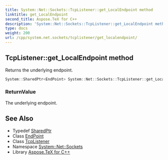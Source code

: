 ```yaml
---
title: System::Net::Sockets::TcpListener::get_LocalEndpoint method
linktitle: get_LocalEndpoint
second_title: Aspose.TeX for C++
description: 'System::Net::Sockets::TcpListener::get_LocalEndpoint method. Returns the underlying endpoint in C++.'
type: docs
weight: 200
url: /cpp/system.net.sockets/tcplistener/get_localendpoint/
---
```

## TcpListener::get_LocalEndpoint method


Returns the underlying endpoint.

```cpp
System::SharedPtr<EndPoint> System::Net::Sockets::TcpListener::get_LocalEndpoint()
```


### ReturnValue

The underlying endpoint.

## See Also

* Typedef [SharedPtr](../../../system/sharedptr/)
* Class [EndPoint](../../../system.net/endpoint/)
* Class [TcpListener](../)
* Namespace [System::Net::Sockets](../../)
* Library [Aspose.TeX for C++](../../../)
